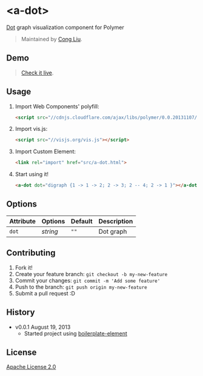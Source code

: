 # &lt;a-dot&gt;

[Dot](http://www.graphviz.org/content/dot-language) graph visualization component for Polymer

> Maintained by [Cong Liu](https://github.com/ghostoy).

## Demo

> [Check it live](http://tomalec.github.io/a-dot/).

## Usage

1. Import Web Components' polyfill:

	```html
	<script src="//cdnjs.cloudflare.com/ajax/libs/polymer/0.0.20131107/polymer.min.js"></script>
	```
2. Import vis.js:

	```html
	<script src="//visjs.org/vis.js"></script>
	```

3. Import Custom Element:

	```html
	<link rel="import" href="src/a-dot.html">
	```

4. Start using it!

	```html
	<a-dot dot="digraph {1 -> 1 -> 2; 2 -> 3; 2 -- 4; 2 -> 1 }"></a-dot>
	```

## Options

Attribute  | Options                   | Default             | Description
---        | ---                       | ---                 | ---
`dot`      | *string*                  | `""`                | Dot graph

## Contributing

1. Fork it!
2. Create your feature branch: `git checkout -b my-new-feature`
3. Commit your changes: `git commit -m 'Add some feature'`
4. Push to the branch: `git push origin my-new-feature`
5. Submit a pull request :D

## History

* v0.0.1 August 19, 2013
	* Started project using [boilerplate-element](https://github.com/customelements/boilerplate-element)

## License

[Apache License 2.0](http://www.apache.org/licenses/LICENSE-2.0)
